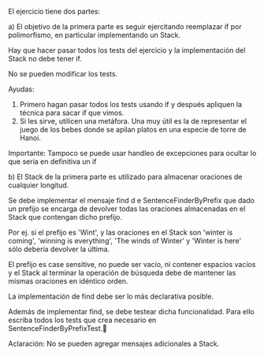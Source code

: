 El ejercicio tiene dos partes:

a) El objetivo de la primera parte es seguir ejercitando reemplazar if por
polimorfismo, en particular implementando un Stack.

Hay que hacer pasar todos los tests del ejercicio y la implementación del
Stack no debe tener if.

No se pueden modificar los tests.

Ayudas:
1) Primero hagan pasar todos los tests usando if y después apliquen la
técnica para sacar if que vimos.
2) Si les sirve, utilicen una metáfora. Una muy útil es la de representar el juego de los
bebes donde se apilan platos en una especie de torre de Hanoi.

Importante: Tampoco se puede usar handleo de excepciones para ocultar lo que
seria en definitiva un if

b) El Stack de la primera parte es utilizado para almacenar oraciones de cualquier longitud. 

Se debe implementar el mensaje find d
e SentenceFinderByPrefix que dado un prefijo se encarga de devolver todas las oraciones almacenadas en el Stack que contengan dicho prefijo.

Por ej. si el prefijo es 'Wint', y las oraciones en el Stack son 'winter is coming', 'winning is everything', 'The winds of Winter' y 'Winter is here' sólo debería devolver la última.

El prefijo es case sensitive, no puede ser vacío, ni contener espacios vacíos y el Stack al terminar la operación de búsqueda debe de mantener las mismas oraciones en idéntico orden.

La implementación de find debe ser lo más declarativa posible.

Además de implementar find, se debe testear dicha funcionalidad. Para ello escriba todos los tests que crea necesario en SentenceFinderByPrefixTest.

Aclaración: No se pueden agregar mensajes adicionales a Stack.
